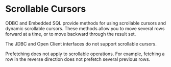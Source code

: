 <!-- loio3bde86b46c5f101485dbb0bda8d9f9ff -->

# Scrollable Cursors

ODBC and Embedded SQL provide methods for using scrollable cursors and dynamic scrollable cursors. These methods allow you to move several rows forward at a time, or to move backward through the result set.

The JDBC and Open Client interfaces do not support scrollable cursors.

Prefetching does not apply to scrollable operations. For example, fetching a row in the reverse direction does not prefetch several previous rows.

